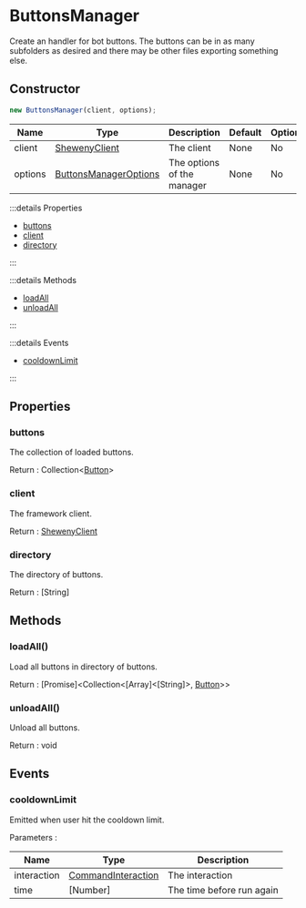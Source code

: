 # ButtonsManager

Create an handler for bot buttons. The buttons can be in as many subfolders as desired and there may be other files exporting something else.

## Constructor

```js [Javascript CJS]
new ButtonsManager(client, options);
```

| Name    | Type                                                                        | Description                | Default | Optional |
| ------- | --------------------------------------------------------------------------- | -------------------------- | ------- | -------- |
| client  | [ShewenyClient](../client/ShewenyClient.md)                                 | The client                 | None    | No       |
| options | [ButtonsManagerOptions](../typedef/ManagerOptions.md#buttonsmanageroptions) | The options of the manager | None    | No       |

:::details Properties

- [buttons](#buttons)
- [client](#client)
- [directory](#directory)

:::

:::details Methods

- [loadAll](#loadall)
- [unloadAll](#unloadall)

:::

:::details Events

- [cooldownLimit](#cooldownlimit)

:::

## Properties

### buttons

The collection of loaded buttons.

Return : Collection<[Button](../structures/Button.md)>

### client

The framework client.

Return : [ShewenyClient](../client/ShewenyClient.md)

### directory

The directory of buttons.

Return : [String]

## Methods

### loadAll()

Load all buttons in directory of buttons.

Return : [Promise]\<Collection\<[Array]\<[String]>, [Button](../structures/Button.md)>>

### unloadAll()

Unload all buttons.

Return : void

## Events

### cooldownLimit

Emitted when user hit the cooldown limit.

Parameters :

| Name        | Type                                                                                     | Description               |
| ----------- | ---------------------------------------------------------------------------------------- | ------------------------- |
| interaction | [CommandInteraction](https://discord.js.org/#/docs/main/stable/class/CommandInteraction) | The interaction           |
| time        | [Number]                                                                                 | The time before run again |
